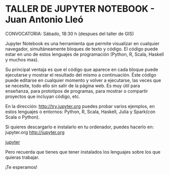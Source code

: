 # TALLER DE JUPYTER NOTEBOOK - Juan Antonio Lleó

CONVOCATORIA: Sábado, 18:30 h (despues del taller de GIS)

Jupyter Notebook es una herramienta que permite visualizar en cualquier navegador, simultáneamente bloques de texto y código.
El código puede estar en uno de estos lenguajes de programación (Python, R, Scala, Haskell y muchos mas).

Su principal ventaja es que el código que aparece en cada bloque puede ejecutarse y mostrar el resultado del mismo a continuación.
Ëste código puede editarse en cualquier momento y volver a ejecutarse, las veces que se necesite, todo ello sin salir de la página web. 
Es muy útil para enseñanza, para prototipos de programas, para mostrar o compartir proyectos que incluyan código, etc.

En la dirección: <http://try.jupyter.org> puedes probar varios ejemplos, en estos lenguajes o entornos: 
Python, R, Scala, Haskell, Julia y Spark(con Scala o Python).

Si quieres descargarlo e instalarlo en tu ordenador, puedes hacerlo en: 
jupyter.org
<http://jupyter.org>

[jupyter](http://jupyter.org)

Pero recuerda que tienes que tener instalados los lenguajes sobre los que quieras trabajar.

¡Te esperamos!

